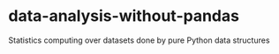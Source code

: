# data-analysis-without-pandas
Statistics computing over datasets done by pure Python data structures
